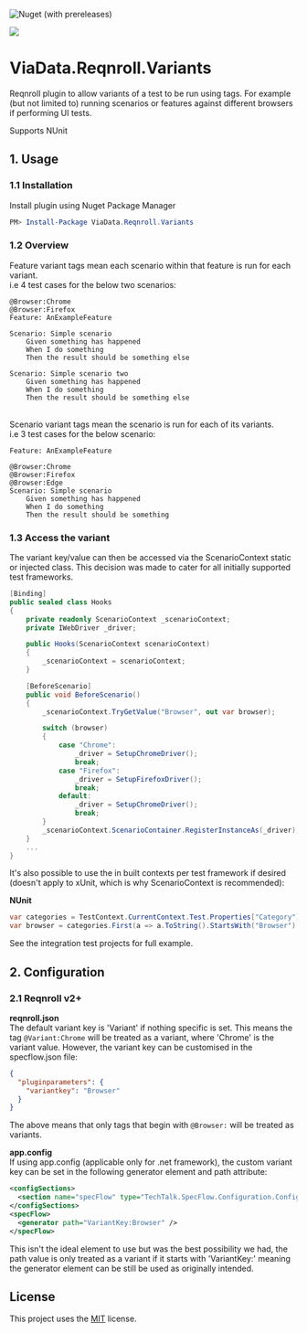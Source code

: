 ![Nuget (with prereleases)](https://img.shields.io/nuget/vpre/ViaData.Reqnroll.Variants)

[![](https://www.paypalobjects.com/en_GB/i/btn/btn_donate_LG.gif)](https://www.paypal.com/donate/?hosted_button_id=LUB88PTT2RYYG)

# ViaData.Reqnroll.Variants
Reqnroll plugin to allow variants of a test to be run using tags.
For example (but not limited to) running scenarios or features against different browsers if performing UI tests.

Supports NUnit

## 1. Usage

### 1.1 Installation

Install plugin using Nuget Package Manager

```powershell
PM> Install-Package ViaData.Reqnroll.Variants
```

### 1.2 Overview
Feature variant tags mean each scenario within that feature is run for each variant.
\
i.e 4 test cases for the below two scenarios:
```gherkin
@Browser:Chrome
@Browser:Firefox
Feature: AnExampleFeature

Scenario: Simple scenario
	Given something has happened
	When I do something
	Then the result should be something else

Scenario: Simple scenario two
	Given something has happened
	When I do something
	Then the result should be something else
```
\
Scenario variant tags mean the scenario is run for each of its variants.
\
i.e 3 test cases for the below scenario:
```gherkin
Feature: AnExampleFeature

@Browser:Chrome
@Browser:Firefox
@Browser:Edge
Scenario: Simple scenario
	Given something has happened
	When I do something
	Then the result should be something
```

### 1.3 Access the variant
The variant key/value can then be accessed via the ScenarioContext static or injected class. This decision was made to cater for all initially supported test frameworks.

```csharp
[Binding]
public sealed class Hooks
{
    private readonly ScenarioContext _scenarioContext;
    private IWebDriver _driver;

    public Hooks(ScenarioContext scenarioContext)
    {
        _scenarioContext = scenarioContext;
    }

    [BeforeScenario]
    public void BeforeScenario()
    {
        _scenarioContext.TryGetValue("Browser", out var browser);

        switch (browser)
        {
            case "Chrome":
                _driver = SetupChromeDriver();
                break;
            case "Firefox":
                _driver = SetupFirefoxDriver();
                break;
            default:
                _driver = SetupChromeDriver();
                break;
        }
        _scenarioContext.ScenarioContainer.RegisterInstanceAs(_driver);
    }
    ...
}
```

It's also possible to use the in built contexts per test framework if desired (doesn't apply to xUnit, which is why ScenarioContext is recommended):

__NUnit__
```csharp
var categories = TestContext.CurrentContext.Test.Properties["Category"];
var browser = categories.First(a => a.ToString().StartsWith("Browser").ToString().Split(':')[1];
```

See the integration test projects for full example.

## 2. Configuration

### 2.1 Reqnroll v2+
__reqnroll.json__
\
The default variant key is 'Variant' if nothing specific is set. This means the tag `@Variant:Chrome` will be treated as a variant, where 'Chrome' is the variant value. However, the variant key can be customised in the specflow.json file:

```json
{
  "pluginparameters": {
    "variantkey": "Browser"
  }
}
```

The above means that only tags that begin with `@Browser:` will be treated as variants.

__app.config__
\
If using app.config (applicable only for .net framework), the custom variant key can be set in the following generator element and path attribute:

```XML
<configSections>
  <section name="specFlow" type="TechTalk.SpecFlow.Configuration.ConfigurationSectionHandler, TechTalk.SpecFlow" />
</configSections>
<specFlow>
  <generator path="VariantKey:Browser" />
</specFlow>
```
This isn't the ideal element to use but was the best possibility we had, the path value is only treated as a variant if it starts with 'VariantKey:' meaning the generator element can be still be used as originally intended.

## License
This project uses the [MIT](https://choosealicense.com/licenses/mit/) license.
